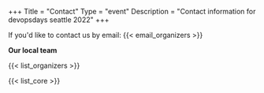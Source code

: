 +++
Title = "Contact"
Type = "event"
Description = "Contact information for devopsdays seattle 2022"
+++

If you'd like to contact us by email: {{< email_organizers >}}

**Our local team**

{{< list_organizers >}}


{{< list_core >}}

